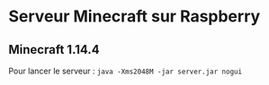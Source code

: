 # Serveur Minecraft sur Raspberry
## Minecraft 1.14.4

Pour lancer le serveur : `java -Xms2048M -jar server.jar nogui`